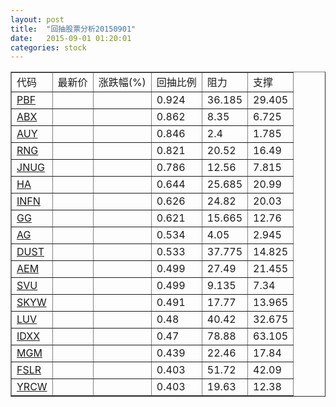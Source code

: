 ```yaml
---
layout: post
title:  "回抽股票分析20150901"
date:   2015-09-01 01:20:01
categories: stock
---
```

<script type="text/javascript">
var stockList = []
stockList.push('gb_pbf');
stockList.push('gb_abx');
stockList.push('gb_auy');
stockList.push('gb_rng');
stockList.push('gb_jnug');
stockList.push('gb_ha');
stockList.push('gb_infn');
stockList.push('gb_gg');
stockList.push('gb_ag');
stockList.push('gb_dust');
stockList.push('gb_aem');
stockList.push('gb_svu');
stockList.push('gb_skyw');
stockList.push('gb_luv');
stockList.push('gb_idxx');
stockList.push('gb_mgm');
stockList.push('gb_fslr');
stockList.push('gb_yrcw');
</script>
<table border="1">
 <tr>
 <td>代码</td>
 <td>最新价</td>
 <td>涨跌幅(%)</td>
 <td>回抽比例</td>
 <td>阻力</td>
 <td>支撑</td>
</tr>
  <tr id="pbf">
  <td><a href="http://stock.finance.sina.com.cn/usstock/quotes/PBF.html" target="_blank">PBF</a></td><td></td><td></td><td>0.924</td><td>36.185</td><td>29.405</td></tr>
  <tr id="abx">
  <td><a href="http://stock.finance.sina.com.cn/usstock/quotes/ABX.html" target="_blank">ABX</a></td><td></td><td></td><td>0.862</td><td>8.35</td><td>6.725</td></tr>
  <tr id="auy">
  <td><a href="http://stock.finance.sina.com.cn/usstock/quotes/AUY.html" target="_blank">AUY</a></td><td></td><td></td><td>0.846</td><td>2.4</td><td>1.785</td></tr>
  <tr id="rng">
  <td><a href="http://stock.finance.sina.com.cn/usstock/quotes/RNG.html" target="_blank">RNG</a></td><td></td><td></td><td>0.821</td><td>20.52</td><td>16.49</td></tr>
  <tr id="jnug">
  <td><a href="http://stock.finance.sina.com.cn/usstock/quotes/JNUG.html" target="_blank">JNUG</a></td><td></td><td></td><td>0.786</td><td>12.56</td><td>7.815</td></tr>
  <tr id="ha">
  <td><a href="http://stock.finance.sina.com.cn/usstock/quotes/HA.html" target="_blank">HA</a></td><td></td><td></td><td>0.644</td><td>25.685</td><td>20.99</td></tr>
  <tr id="infn">
  <td><a href="http://stock.finance.sina.com.cn/usstock/quotes/INFN.html" target="_blank">INFN</a></td><td></td><td></td><td>0.626</td><td>24.82</td><td>20.03</td></tr>
  <tr id="gg">
  <td><a href="http://stock.finance.sina.com.cn/usstock/quotes/GG.html" target="_blank">GG</a></td><td></td><td></td><td>0.621</td><td>15.665</td><td>12.76</td></tr>
  <tr id="ag">
  <td><a href="http://stock.finance.sina.com.cn/usstock/quotes/AG.html" target="_blank">AG</a></td><td></td><td></td><td>0.534</td><td>4.05</td><td>2.945</td></tr>
  <tr id="dust">
  <td><a href="http://stock.finance.sina.com.cn/usstock/quotes/DUST.html" target="_blank">DUST</a></td><td></td><td></td><td>0.533</td><td>37.775</td><td>14.825</td></tr>
  <tr id="aem">
  <td><a href="http://stock.finance.sina.com.cn/usstock/quotes/AEM.html" target="_blank">AEM</a></td><td></td><td></td><td>0.499</td><td>27.49</td><td>21.455</td></tr>
  <tr id="svu">
  <td><a href="http://stock.finance.sina.com.cn/usstock/quotes/SVU.html" target="_blank">SVU</a></td><td></td><td></td><td>0.499</td><td>9.135</td><td>7.34</td></tr>
  <tr id="skyw">
  <td><a href="http://stock.finance.sina.com.cn/usstock/quotes/SKYW.html" target="_blank">SKYW</a></td><td></td><td></td><td>0.491</td><td>17.77</td><td>13.965</td></tr>
  <tr id="luv">
  <td><a href="http://stock.finance.sina.com.cn/usstock/quotes/LUV.html" target="_blank">LUV</a></td><td></td><td></td><td>0.48</td><td>40.42</td><td>32.675</td></tr>
  <tr id="idxx">
  <td><a href="http://stock.finance.sina.com.cn/usstock/quotes/IDXX.html" target="_blank">IDXX</a></td><td></td><td></td><td>0.47</td><td>78.88</td><td>63.105</td></tr>
  <tr id="mgm">
  <td><a href="http://stock.finance.sina.com.cn/usstock/quotes/MGM.html" target="_blank">MGM</a></td><td></td><td></td><td>0.439</td><td>22.46</td><td>17.84</td></tr>
  <tr id="fslr">
  <td><a href="http://stock.finance.sina.com.cn/usstock/quotes/FSLR.html" target="_blank">FSLR</a></td><td></td><td></td><td>0.403</td><td>51.72</td><td>42.09</td></tr>
  <tr id="yrcw">
  <td><a href="http://stock.finance.sina.com.cn/usstock/quotes/YRCW.html" target="_blank">YRCW</a></td><td></td><td></td><td>0.403</td><td>19.63</td><td>12.38</td></tr>
</table>
